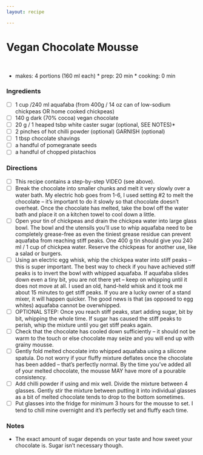 ```yaml
---
layout: recipe

---
```


# Vegan Chocolate Mousse
 
* makes: 4 portions (160 ml each)
* prep: 20 min
* cooking: 0 min

### Ingredients

- [ ] 1 cup /240 ml aquafaba (from 400g / 14 oz can of low-sodium chickpeas OR home cooked chickpeas)
- [ ] 140 g dark (70% cocoa) vegan chocolate
- [ ] 20 g / 1 heaped tsbp white caster sugar (optional, SEE NOTES)*
- [ ] 2 pinches of hot chilli powder (optional)
GARNISH (optional)
- [ ] 1 tbsp chocolate shavings
- [ ] a handful of pomegranate seeds
- [ ] a handful of chopped pistachios

### Directions

- [ ] This recipe contains a step-by-step VIDEO (see above).
- [ ] Break the chocolate into smaller chunks and melt it very slowly over a water bath. My electric hob goes from 1-6, I used setting #2 to melt the chocolate – it’s important to do it slowly so that chocolate doesn’t overheat. Once the chocolate has melted, take the bowl off the water bath and place it on a kitchen towel to cool down a little.
- [ ] Open your tin of chickpeas and drain the chickpea water into large glass bowl. The bowl and the utensils you’ll use to whip aquafaba need to be completely grease-free as even the tiniest grease residue can prevent aquafaba from reaching stiff peaks. One 400 g tin should give you 240 ml / 1 cup of chickpea water. Reserve the chickpeas for another use, like a salad or burgers.
- [ ] Using an electric egg whisk, whip the chickpea water into stiff peaks – this is super important. The best way to check if you have achieved stiff peaks is to invert the bowl with whipped aquafaba. If aquafaba slides down even a tiny bit, you are not there yet – keep on whipping until it does not move at all. I used an old, hand-held whisk and it took me about 15 minutes to get stiff peaks. If you are a lucky owner of a stand mixer, it will happen quicker. The good news is that (as opposed to egg whites) aquafaba cannot be overwhipped.
- [ ] OPTIONAL STEP: Once you reach stiff peaks, start adding sugar, bit by bit, whipping the whole time. If sugar has caused the stiff peaks to perish, whip the mixture until you get stiff peaks again.
- [ ] Check that the chocolate has cooled down sufficiently – it should not be warm to the touch or else chocolate may seize and you will end up with grainy mousse.
- [ ] Gently fold melted chocolate into whipped aquafaba using a silicone spatula. Do not worry if your fluffy mixture deflates once the chocolate has been added – that’s perfectly normal. By the time you’ve added all of your melted chocolate, the mousse MAY have more of a pourable consistency.
- [ ] Add chilli powder if using and mix well. Divide the mixture between 4 glasses. Gently stir the mixture between putting it into individual glasses as a bit of melted chocolate tends to drop to the bottom sometimes.
- [ ] Put glasses into the fridge for minimum 3 hours for the mousse to set. I tend to chill mine overnight and it’s perfectly set and fluffy each time.

### Notes

* The exact amount of sugar depends on your taste and how sweet your chocolate is. Sugar isn’t necessary though.
